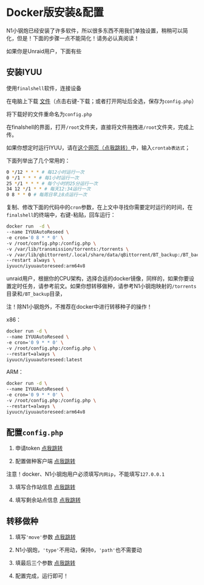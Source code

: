 # Docker版安装&配置

N1小钢炮已经安装了许多软件，所以很多东西不用我们单独设置，稍稍可以简化，但是！下面的步骤一点不能简化！请务必认真阅读！

如果你是Unraid用户，下面有些

## 安装IYUU

使用`finalshell`软件，连接设备

在电脑上下载 [文件](https://raw.githubusercontent.com/ledccn/IYUUAutoReseed/master/config/config.sample.php)（点击右键-下载；或者打开网址后全选，保存为`config.php`）

将下载好的文件重命名为`config.php`

在finalshell的界面，打开`/root`文件夹，直接将文件拖拽进`/root`文件夹，完成上传。

如果你想定时运行IYUU，请在[这个网页（点我跳转）](https://tool.lu/crontab/)中，输入`crontab表达式`；

下面列举出了几个常用的：
```sh
0 */12 * * * # 每12小时运行一次
0 */1 * * * # 每1小时运行一次
25 */1 * * * # 每个小时的25分运行一次
34 12 */1 * * # 每天12:34运行一次
0 8 * * 0 # 每周日早上8点运行一次
```

复制、修改下面的代码中的`cron`参数，在上文中寻找你需要定时运行的时间，在`finalshell`的终端中，右键-粘贴，回车运行：

```sh
docker run  -d \
--name IYUUAutoReseed \
-e cron='0 8 * * 0' \
-v /root/config.php:/config.php \
-v /var/lib/transmission/torrents:/torrents \
-v /var/lib/qbittorrent/.local/share/data/qBittorrent/BT_backup:/BT_backup \
--restart always \
iyuucn/iyuuautoreseed:arm64v8
```

unraid用户，根据你的CPU架构，选择合适的docker镜像，同样的，如果你要设置定时任务，请参考前文。如果你想转移做种，请参考N1小钢炮映射的`/torrents`目录和`/BT_backup`目录，

注！除N1小钢炮外，不推荐在docker中进行转移种子的操作！

x86：

```sh
docker run -d \
--name IYUUAutoReseed \
-e cron='0 9 * * 0' \
-v /root/config.php:/config.php \
--restart=always \
iyuucn/iyuuautoreseed:latest
```

ARM：
```sh
docker run -d \
--name IYUUAutoReseed \
-e cron='0 9 * * 0' \
-v /root/config.php:/config.php \
--restart=always \
iyuucn/iyuuautoreseed:arm64v8
```

## 配置`config.php`

1. 申请token [点我跳转](https://github.com/AnthonyMSen/IYUUGuide/blob/main/3.%E9%85%8D%E7%BD%AE%E6%96%87%E4%BB%B6%E7%BC%96%E8%BE%91.md#1%E7%94%B3%E8%AF%B7%E7%88%B1%E8%AF%AD%E9%A3%9E%E9%A3%9Etoken)

2. 配置做种客户端 [点我跳转](https://github.com/AnthonyMSen/IYUUGuide/blob/main/3.%E9%85%8D%E7%BD%AE%E6%96%87%E4%BB%B6%E7%BC%96%E8%BE%91.md#2%E5%A1%AB%E5%86%99%E4%B8%8B%E8%BD%BD%E5%AE%A2%E6%88%B7%E7%AB%AF%E4%BF%A1%E6%81%AF)

注意！docker、N1小钢炮用户必须填写`内网ip`，不能填写`127.0.0.1`

3. 填写合作站信息 [点我跳转](https://github.com/AnthonyMSen/IYUUGuide/blob/main/3.%E9%85%8D%E7%BD%AE%E6%96%87%E4%BB%B6%E7%BC%96%E8%BE%91.md#3%E5%A1%AB%E5%86%99%E5%90%88%E4%BD%9C%E7%AB%99%E4%BF%A1%E6%81%AF)

4. 填写剩余站点信息 [点我跳转](https://github.com/AnthonyMSen/IYUUGuide/blob/main/3.%E9%85%8D%E7%BD%AE%E6%96%87%E4%BB%B6%E7%BC%96%E8%BE%91.md#4%E5%A1%AB%E5%86%99%E5%89%A9%E4%BD%99%E7%AB%99%E7%82%B9%E4%BF%A1%E6%81%AF)

## 转移做种

1. 填写`'move'`参数 [点我跳转](https://github.com/AnthonyMSen/IYUUGuide/blob/main/5.%E8%BD%AC%E7%A7%BB%E5%81%9A%E7%A7%8D%E9%85%8D%E7%BD%AE.md#1move%E6%80%8E%E4%B9%88%E5%A1%AB)

2. N1小钢炮，`'type'`不用动，保持`0`，`'path'`也不需要动

3. 填最后三个参数 [点我跳转](https://github.com/AnthonyMSen/IYUUGuide/blob/main/5.%E8%BD%AC%E7%A7%BB%E5%81%9A%E7%A7%8D%E9%85%8D%E7%BD%AE.md#4%E6%9C%80%E5%90%8E%E7%9A%84%E4%B8%89%E4%B8%AA%E6%95%B0%E5%AD%97)

4. 配置完成，运行即可！